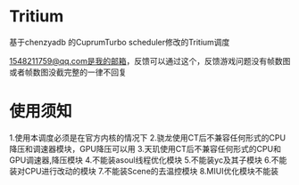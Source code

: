 # Tritium
基于chenzyadb 的CuprumTurbo scheduler修改的Tritium调度

1548211759@qq.com是我的邮箱，反馈可以通过这个，反馈游戏问题没有帧数图或者帧数图没截完整的一律不回复
# 使用须知

1.使用本调度必须是在官方内核的情况下
2.骁龙使用CT后不兼容任何形式的CPU降压和调速器模块，GPU降压可以用
3.天玑使用CT后不兼容任何形式的CPU和GPU调速器,降压模块
4.不能装asoul线程优化模块
5.不能装yc及其子模块
6.不能装对CPU进行改动的模块
7.不能装Scene的去温控模块
8.MIUI优化模块不能装
